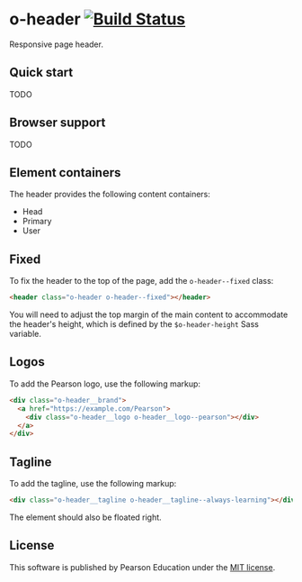 # o-header [![Build Status](https://travis-ci.org/Pearson-Higher-Ed/o-header.svg)](https://travis-ci.org/Pearson-Higher-Ed/o-header)

Responsive page header.

## Quick start

TODO

## Browser support

TODO

## Element containers

The header provides the following content containers:

* Head
* Primary
* User

## Fixed

To fix the header to the top of the page, add the `o-header--fixed` class:

```html
<header class="o-header o-header--fixed"></header>
```

You will need to adjust the top margin of the main content to accommodate the header's height, which is defined by the `$o-header-height` Sass variable.

## Logos

To add the Pearson logo, use the following markup:

```html
<div class="o-header__brand">
  <a href="https://example.com/Pearson">
    <div class="o-header__logo o-header__logo--pearson"></div>
  </a>
</div>
```

## Tagline

To add the tagline, use the following markup:

```html
<div class="o-header__tagline o-header__tagline--always-learning"></div>
```

The element should also be floated right.

## License

This software is published by Pearson Education under the [MIT license](LICENSE).
